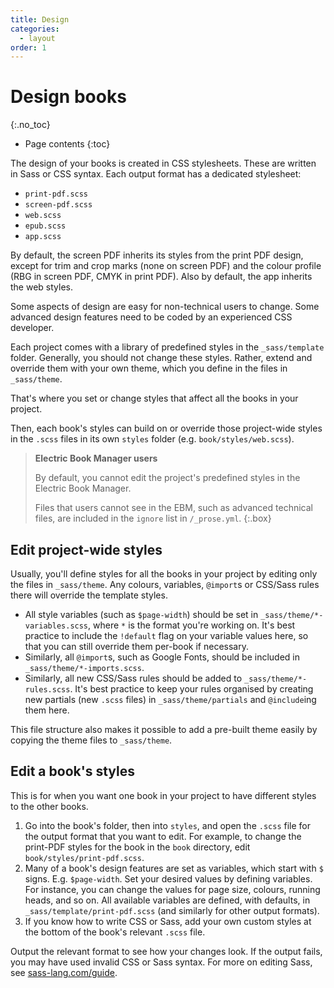 ```yaml
---
title: Design
categories:
  - layout
order: 1
---
```


# Design books
{:.no_toc}

* Page contents
{:toc}

The design of your books is created in CSS stylesheets. These are written in Sass or CSS syntax. Each output format has a dedicated stylesheet:

- `print-pdf.scss`
- `screen-pdf.scss`
- `web.scss`
- `epub.scss`
- `app.scss`

By default, the screen PDF inherits its styles from the print PDF design, except for trim and crop marks (none on screen PDF) and the colour profile (RBG in screen PDF, CMYK in print PDF). Also by default, the app inherits the web styles.

Some aspects of design are easy for non-technical users to change. Some advanced design features need to be coded by an experienced CSS developer.

Each project comes with a library of predefined styles in the `_sass/template` folder. Generally, you should not change these styles. Rather, extend and override them with your own theme, which you define in the files in `_sass/theme`.

That's where you set or change styles that affect all the books in your project.

Then, each book's styles can build on or override those project-wide styles in the `.scss` files in its own `styles` folder (e.g. `book/styles/web.scss`).

> **Electric Book Manager users**
>
> By default, you cannot edit the project's predefined styles in the Electric Book Manager.
>
> Files that users cannot see in the EBM, such as advanced technical files, are included in the `ignore` list in `/_prose.yml`.
{:.box}

## Edit project-wide styles

Usually, you'll define styles for all the books in your project by editing only the files in `_sass/theme`. Any colours, variables, `@import`s or CSS/Sass rules there will override the template styles.

- All style variables (such as `$page-width`) should be set in `_sass/theme/*-variables.scss`, where `*` is the format you're working on. It's best practice to include the `!default` flag on your variable values here, so that you can still override them per-book if necessary.
- Similarly, all `@import`s, such as Google Fonts, should be included in `_sass/theme/*-imports.scss`.
- Similarly, all new CSS/Sass rules should be added to `_sass/theme/*-rules.scss`. It's best practice to keep your rules organised by creating new partials (new `.scss` files) in `_sass/theme/partials` and `@include`ing them here.

This file structure also makes it possible to add a pre-built theme easily by copying the theme files to `_sass/theme`.

## Edit a book's styles

This is for when you want one book in your project to have different styles to the other books.

1. Go into the book's folder, then into `styles`, and open the `.scss` file for the output format that you want to edit. For example, to change the print-PDF styles for the book in the `book` directory, edit `book/styles/print-pdf.scss`.
2. Many of a book's design features are set as variables, which start with `$` signs. E.g. `$page-width`. Set your desired values by defining variables. For instance, you can change the values for page size, colours, running heads, and so on. All available variables are defined, with defaults, in `_sass/template/print-pdf.scss` (and similarly for other output formats).
3. If you know how to write CSS or Sass, add your own custom styles at the bottom of the book's relevant `.scss` file.

Output the relevant format to see how your changes look. If the output fails, you may have used invalid CSS or Sass syntax. For more on editing Sass, see [sass-lang.com/guide](http://sass-lang.com/guide).
